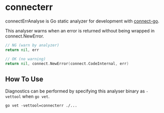# connecterr

connectErrAnalyse is Go static analyzer for development with [connect-go](https://github.com/connectrpc/connect-go).

This analyser warns when an error is returned without being wrapped in connect.NewError.

```go
// NG (warn by analyzer)
return nil, err

// OK (no warning)
return nil, connect.NewError(connect.CodeInternal, err)
```

## How To Use

Diagnostics can be performed by specifying this analyser binary as `-vettool` when `go vet`.

```
go vet -vettool=connecterr ./...
```
